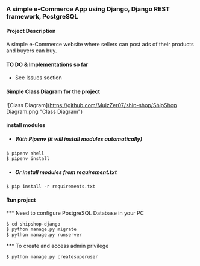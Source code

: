 ### A simple e-Commerce App using Django, Django REST framework, PostgreSQL

#### Project Description
A simple e-Commerce website where sellers can post ads of their products and buyers can buy.

#### TO DO & Implementations so far
- See Issues section 

#### Simple Class Diagram for the project

![Class Diagram](https://github.com/MuizZer07/ship-shop/ShipShop Diagram.png "Class Diagram")

#### install modules
- ##### With Pipenv (it will install modules automatically)
```
$ pipenv shell
$ pipenv install
```

- ##### Or install modules from requirement.txt
```
$ pip install -r requirements.txt
```

#### Run project
*** Need to configure PostgreSQL Database in your PC
```
$ cd shipshop-django
$ python manage.py migrate
$ python manage.py runserver
```

*** To create and access admin privilege
```
$ python manage.py createsuperuser
```
